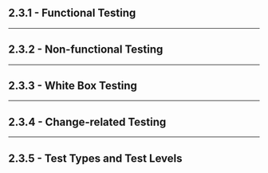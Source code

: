 ## 2.3.1 - **Functional Testing**

___

## 2.3.2 - **Non-functional Testing**

___
## 2.3.3 - **White Box Testing**

____
## 2.3.4 - **Change-related Testing**

___

## 2.3.5 - **Test Types and Test Levels**